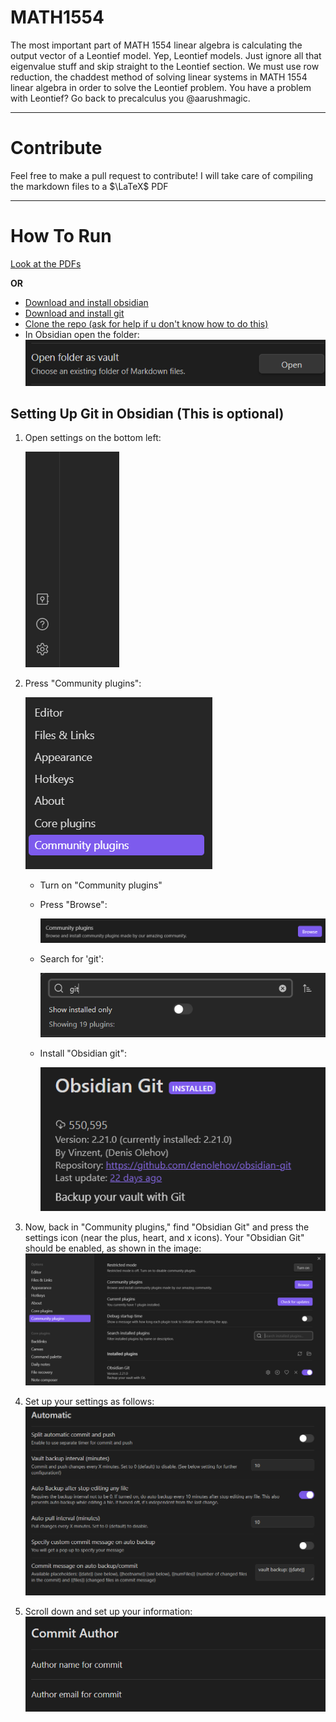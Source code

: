 # MATH1554


The most important part of MATH 1554 linear algebra is calculating the output vector of a Leontief model. Yep, Leontief models. Just ignore all that eigenvalue stuff and skip straight to the Leontief section. We must use row reduction, the chaddest method of solving linear systems in MATH 1554 linear algebra in order to solve the Leontief problem. You have a problem with Leontief? Go back to precalculus you @aarushmagic.

***
# Contribute

Feel free to make a pull request to contribute! I will take care of compiling the markdown files to a $\LaTeX$ PDF 

***
# How To Run
[Look at the PDFs](./pdf/)

**OR**

- [Download and install obsidian](https://obsidian.md/download) 
- [Download and install git](https://git-scm.com/downloads) 
- [Clone the repo (ask for help if u don't know how to do this)](https://youtu.be/Vz0z7cS4H44?si=tcIEy3i_U2F2gMdS&t=90)
- In Obsidian open the folder: ![](README%20pics/Pasted%20image%2020230822122443.png)
## Setting Up Git in Obsidian (This is optional)

1. Open settings on the bottom left:

   ![](README%20pics/Pasted%20image%2020230822122625.png)

2. Press "Community plugins":

   ![](README%20pics/Pasted%20image%2020230822122702.png)

   - Turn on "Community plugins"
   - Press "Browse":
   
     ![](README%20pics/Pasted%20image%2020230822122836.png)

   - Search for 'git':
   
     ![](README%20pics/Pasted%20image%2020230822123022.png)

   - Install "Obsidian git":
   
     ![](README%20pics/Pasted%20image%2020230822123102.png)

3. Now, back in "Community plugins," find "Obsidian Git" and press the settings icon (near the plus, heart, and x icons). Your "Obsidian Git" should be enabled, as shown in the image:
   ![](README%20pics/Pasted%20image%2020230822123207.png)

4. Set up your settings as follows:
   ![](README%20pics/Pasted%20image%2020230822123447.png)

5. Scroll down and set up your information:
   ![](README%20pics/Pasted%20image%2020230822123530.png)

